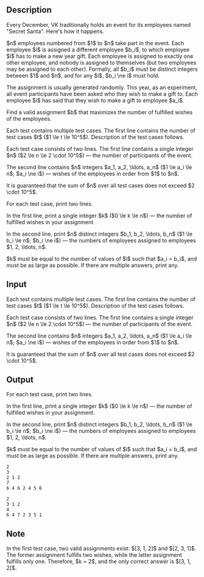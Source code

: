 ## Description

<div><p>Every December, VK traditionally holds an event for its employees named "Secret Santa". Here's how it happens.</p><p>$n$ employees numbered from $1$ to $n$ take part in the event. Each employee $i$ is assigned a different employee $b_i$, to which employee $i$ has to make a new year gift. Each employee is assigned to exactly one other employee, and nobody is assigned to themselves (but two employees may be assigned to each other). Formally, all $b_i$ must be distinct integers between $1$ and $n$, and for any $i$, $b_i \ne i$ must hold.</p><p>The assignment is usually generated randomly. This year, as an experiment, all event participants have been asked who they wish to make a gift to. Each employee $i$ has said that they wish to make a gift to employee $a_i$.</p><p>Find a valid assignment $b$ that maximizes the number of fulfilled wishes of the employees.</p></div><div class="input-specification"><p>Each test contains multiple test cases. The first line contains the number of test cases $t$ ($1 \le t \le 10^5$). Description of the test cases follows.</p><p>Each test case consists of two lines. The first line contains a single integer $n$&nbsp;($2 \le n \le 2 \cdot 10^5$)&nbsp;— the number of participants of the event.</p><p>The second line contains $n$ integers $a_1, a_2, \ldots, a_n$&nbsp;($1 \le a_i \le n$; $a_i \ne i$)&nbsp;— wishes of the employees in order from $1$ to $n$.</p><p>It is guaranteed that the sum of $n$ over all test cases does not exceed $2 \cdot 10^5$.</p></div><div class="output-specification"><p>For each test case, print two lines.</p><p>In the first line, print a single integer $k$&nbsp;($0 \le k \le n$)&nbsp;— the number of fulfilled wishes in your assignment.</p><p>In the second line, print $n$ distinct integers $b_1, b_2, \ldots, b_n$ ($1 \le b_i \le n$; $b_i \ne i$)&nbsp;— the numbers of employees assigned to employees $1, 2, \ldots, n$.</p><p>$k$ must be equal to the number of values of $i$ such that $a_i = b_i$, and must be as large as possible. If there are multiple answers, print any.</p></div>

## Input

<p>Each test contains multiple test cases. The first line contains the number of test cases $t$ ($1 \le t \le 10^5$). Description of the test cases follows.</p><p>Each test case consists of two lines. The first line contains a single integer $n$&nbsp;($2 \le n \le 2 \cdot 10^5$)&nbsp;— the number of participants of the event.</p><p>The second line contains $n$ integers $a_1, a_2, \ldots, a_n$&nbsp;($1 \le a_i \le n$; $a_i \ne i$)&nbsp;— wishes of the employees in order from $1$ to $n$.</p><p>It is guaranteed that the sum of $n$ over all test cases does not exceed $2 \cdot 10^5$.</p>

## Output

<p>For each test case, print two lines.</p><p>In the first line, print a single integer $k$&nbsp;($0 \le k \le n$)&nbsp;— the number of fulfilled wishes in your assignment.</p><p>In the second line, print $n$ distinct integers $b_1, b_2, \ldots, b_n$ ($1 \le b_i \le n$; $b_i \ne i$)&nbsp;— the numbers of employees assigned to employees $1, 2, \ldots, n$.</p><p>$k$ must be equal to the number of values of $i$ such that $a_i = b_i$, and must be as large as possible. If there are multiple answers, print any.</p>





```input1
2
3
2 1 2
7
6 4 6 2 4 5 6
```




```output1
2
3 1 2
4
6 4 7 2 3 5 1
```



## Note

<p>In the first test case, two valid assignments exist: $[3, 1, 2]$ and $[2, 3, 1]$. The former assignment fulfills two wishes, while the latter assignment fulfills only one. Therefore, $k = 2$, and the only correct answer is $[3, 1, 2]$.</p>
